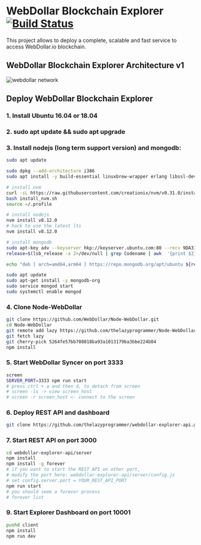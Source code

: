 # WebDollar Blockchain Explorer [![Build Status](https://travis-ci.com/thelazyprogrammer/webdollar-explorer-api.svg?branch=master)](https://travis-ci.com/thelazyprogrammer/webdollar-explorer-api)

This project allows to deploy a complete, scalable and fast service to access WebDollar.io blockchain.

## WebDollar Blockchain Explorer Architecture v1

![webdollar network](https://user-images.githubusercontent.com/1412442/47714291-29fb7680-dc45-11e8-9001-0ebfe0b74487.png)

## Deploy WebDollar Blockchain Explorer

### 1. Install Ubuntu 16.04 or 18.04

### 2. sudo apt update && sudo apt upgrade

### 3. Install nodejs (long term support version) and mongodb:
```bash
sudo apt update

sudo dpkg --add-architecture i386
sudo apt install -y build-essential linuxbrew-wrapper erlang libssl-dev:i386

# install nvm
curl -sL https://raw.githubusercontent.com/creationix/nvm/v0.31.0/install.sh -o install_nvm.sh
bash install_nvm.sh
source ~/.profile

# install nodejs
nvm install v8.12.0
# hack to use the latest lts
nvm install v8.12.0

# install mongodb
sudo apt-key adv --keyserver hkp://keyserver.ubuntu.com:80 --recv 9DA31620334BD75D9DCB49F368818C72E52529D4
release=$(lsb_release -a 2>/dev/null | grep Codename | awk  '{print $2}')

echo "deb [ arch=amd64,arm64 ] https://repo.mongodb.org/apt/ubuntu ${release}/mongodb-org/4.0 multiverse" | sudo tee /etc/apt/sources.list.d/mongodb-org-4.0.list

sudo apt update
sudo apt-get install -y mongodb-org
sudo service mongod start
sudo systemctl enable mongod
```

### 4. Clone Node-WebDollar
```bash
git clone https://github.com/WebDollar/Node-WebDollar.git
cd Node-WebDollar
git remote add lazy https://github.com/thelazyprogrammer/Node-WebDollar.git
git fetch lazy
git cherry-pick 5264fe57bb708018ba93a1013179ba3bbe224b04
npm install
```

### 5. Start WebDollar Syncer on port 3333
```bash
screen 
SERVER_PORT=3333 npm run start
# press ctrl + a and then d, to detach from screen
# screen -ls -> view screen_host
# screen -r screen_host <- connect to the screen
```

### 6. Deploy REST API and dashboard
```bash
git clone https://github.com/thelazyprogrammer/webdollar-explorer-api.git
```

### 7. Start REST API on port 3000
```bash
cd webdollar-explorer-api/server
npm install
npm install -g forever
# if you want to start the REST API on other port,
# modify the port here: webdollar-explorer-api/server/config.js
# set config.server.port = YOUR_REST_API_PORT
npm run start
# you should seee a forever process
# forever list
```
### 9. Start Explorer Dashboard on port 10001
```bash
pushd client
npm install
npm run dev
```
